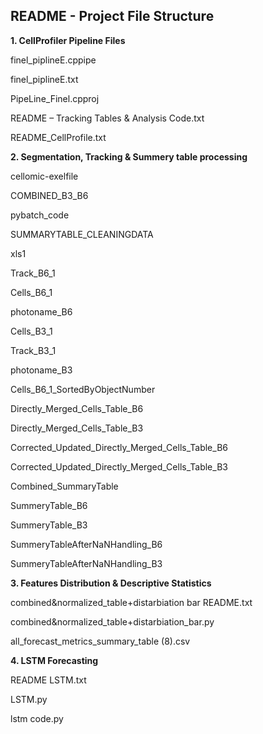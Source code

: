 ## README - Project File Structure

**1. CellProfiler Pipeline Files**



finel\_piplineE.cppipe



finel\_piplineE.txt



PipeLine\_Finel.cpproj



README – Tracking Tables \& Analysis Code.txt



README\_CellProfile.txt



**2. Segmentation, Tracking \& Summery table processing**



cellomic-exelfile



COMBINED\_B3\_B6



pybatch\_code



SUMMARYTABLE\_CLEANINGDATA



xls1



Track\_B6\_1



Cells\_B6\_1



photoname\_B6



Cells\_B3\_1



Track\_B3\_1



photoname\_B3



Cells\_B6\_1\_SortedByObjectNumber



Directly\_Merged\_Cells\_Table\_B6



Directly\_Merged\_Cells\_Table\_B3



Corrected\_Updated\_Directly\_Merged\_Cells\_Table\_B6



Corrected\_Updated\_Directly\_Merged\_Cells\_Table\_B3



Combined\_SummaryTable



SummeryTable\_B6



SummeryTable\_B3



SummeryTableAfterNaNHandling\_B6



SummeryTableAfterNaNHandling\_B3



**3. Features Distribution \& Descriptive Statistics**



combined\&normalized\_table+distarbiation bar README.txt



combined\&normalized\_table+distarbiation\_bar.py



all\_forecast\_metrics\_summary\_table (8).csv



**4. LSTM Forecasting**



README LSTM.txt



LSTM.py



lstm code.py

